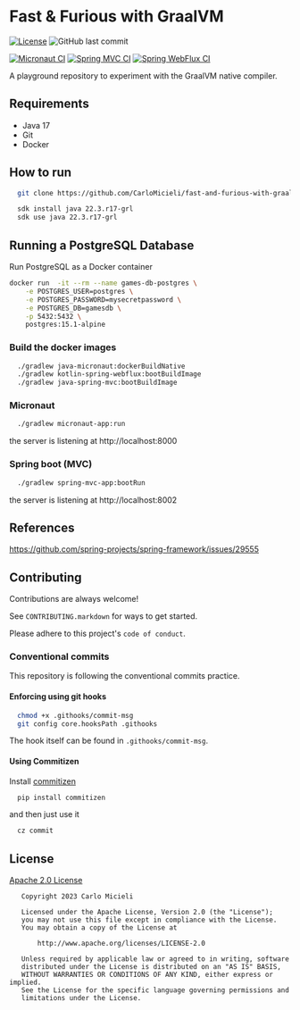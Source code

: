 # Fast & Furious with GraalVM

[![License](https://img.shields.io/badge/License-Apache%202.0-blue.svg)](https://opensource.org/licenses/Apache-2.0)
![GitHub last commit](https://img.shields.io/github/last-commit/CarloMicieli/fast-and-furious-with-graalvm)


[![Micronaut CI](https://github.com/CarloMicieli/fast-and-furious-with-graalvm/actions/workflows/java-micronaut-ci.yaml/badge.svg)](https://github.com/CarloMicieli/fast-and-furious-with-graalvm/actions/workflows/java-micronaut-ci.yaml)
[![Spring MVC CI](https://github.com/CarloMicieli/fast-and-furious-with-graalvm/actions/workflows/java-spring-mvc-ci.yaml/badge.svg)](https://github.com/CarloMicieli/fast-and-furious-with-graalvm/actions/workflows/java-spring-mvc-ci.yaml)
[![Spring WebFlux CI](https://github.com/CarloMicieli/fast-and-furious-with-graalvm/actions/workflows/kotlin-spring-webflux-ci.yaml/badge.svg)](https://github.com/CarloMicieli/fast-and-furious-with-graalvm/actions/workflows/kotlin-spring-webflux-ci.yaml)

A playground repository to experiment with the GraalVM native compiler.

## Requirements

* Java 17 
* Git
* Docker

## How to run

```bash
  git clone https://github.com/CarloMicieli/fast-and-furious-with-graalvm.git
```

```bash
  sdk install java 22.3.r17-grl
  sdk use java 22.3.r17-grl
```

## Running a PostgreSQL Database

Run PostgreSQL as a Docker container

```bash
docker run  -it --rm --name games-db-postgres \
    -e POSTGRES_USER=postgres \
    -e POSTGRES_PASSWORD=mysecretpassword \
    -e POSTGRES_DB=gamesdb \
    -p 5432:5432 \
    postgres:15.1-alpine
```

### Build the docker images

```bash
  ./gradlew java-micronaut:dockerBuildNative
  ./gradlew kotlin-spring-webflux:bootBuildImage
  ./gradlew java-spring-mvc:bootBuildImage
```

### Micronaut

```bash
  ./gradlew micronaut-app:run
```

the server is listening at http://localhost:8000

### Spring boot (MVC)

```bash
  ./gradlew spring-mvc-app:bootRun
```

the server is listening at http://localhost:8002


## References

https://github.com/spring-projects/spring-framework/issues/29555

## Contributing

Contributions are always welcome!

See `CONTRIBUTING.markdown` for ways to get started.

Please adhere to this project's `code of conduct`.

### Conventional commits

This repository is following the conventional commits practice.

#### Enforcing using git hooks

```bash
  chmod +x .githooks/commit-msg
  git config core.hooksPath .githooks
```

The hook itself can be found in `.githooks/commit-msg`.

#### Using Commitizen

Install [commitizen](https://github.com/commitizen-tools/commitizen)

```bash
  pip install commitizen
```

and then just use it

```bash
  cz commit
```

## License

[Apache 2.0 License](https://choosealicense.com/licenses/apache-2.0/)

```
   Copyright 2023 Carlo Micieli

   Licensed under the Apache License, Version 2.0 (the "License");
   you may not use this file except in compliance with the License.
   You may obtain a copy of the License at

       http://www.apache.org/licenses/LICENSE-2.0

   Unless required by applicable law or agreed to in writing, software
   distributed under the License is distributed on an "AS IS" BASIS,
   WITHOUT WARRANTIES OR CONDITIONS OF ANY KIND, either express or implied.
   See the License for the specific language governing permissions and
   limitations under the License.
```

